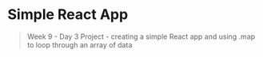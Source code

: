 # Simple React App
> Week 9 - Day 3 Project - creating a simple React app and using .map to loop through an array of data

